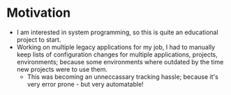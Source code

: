 # Motivation
- I am interested in system programming, so this is quite an educational project to start.
- Working on multiple legacy applications for my job, I had to manually keep lists of configuration changes for multiple applications, projects, environments; because some environments where outdated by the time new projects were to use them.
  - This was becoming an unneccassary tracking hassle; because it's very error prone - but very automatable!
